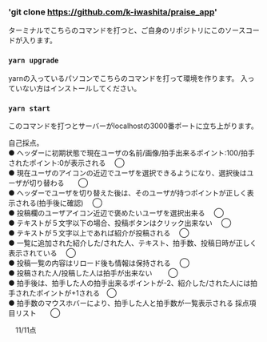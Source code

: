 ### 'git clone https://github.com/k-iwashita/praise_app'

ターミナルでこちらのコマンドを打つと、ご自身のリポジトリにこのソースコードが入ります。

### `yarn upgrade`
yarnの入っているパソコンでこちらのコマンドを打って環境を作ります。
入っていない方はインストールしてください。

### `yarn start`

このコマンドを打つとサーバーがlocalhostの3000番ポートに立ち上がります。



自己採点。   
● ヘッダーに初期状態で現在ユーザの名前/画像/拍手出来るポイント:100/拍手されたポイント:0が表示される 　◯   
● 現在ユーザのアイコンの近辺でユーザを選択できるようになり、選択後はユーザが切り替わる　　◯   
● ヘッダーでユーザを切り替えた後は、そのユーザが持つポイントが正しく表示される(拍手後に確認) 　◯   
● 投稿欄のユーザアイコン近辺で褒めたいユーザを選択出来る 　◯   
● テキストが５文字以下の場合、投稿ボタンはクリック出来ない 　◯   
● テキストが５文字以上であれば紹介が投稿される 　◯   
● 一覧に追加された紹介した/された人、テキスト、拍手数、投稿日時が正しく表示されている 　◯   
● 投稿一覧の内容はリロード後も情報は保持される 　◯   
● 投稿された人/投稿した人は拍手が出来ない 　　◯   
● 拍手後は、拍手した人の拍手出来るポイントが-2、紹介した/された人には拍手されたポイントが+1される　◯   
● 拍手数のマウスホバーにより、拍手した人と拍手数が一覧表示される 採点項目リスト　　◯   

　11/11点
　

